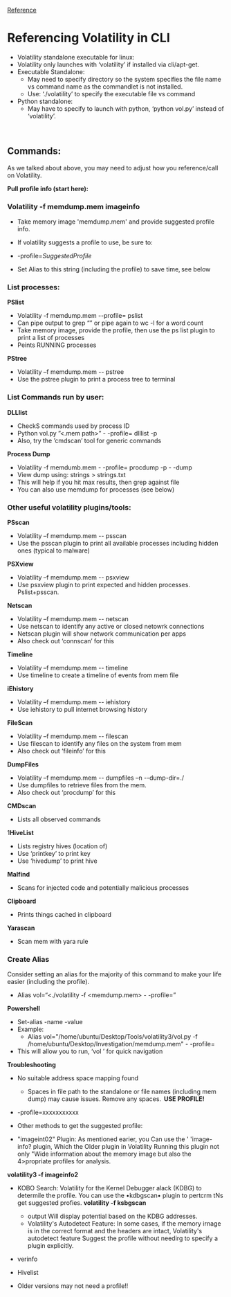 [Reference](https://blog.onfvp.com/post/volatility-cheatsheet/)

# Referencing Volatility in CLI  
- Volatility standalone executable for linux:  
- Volatility only launches with ‘volatility’ if installed via cli/apt-get.  
- Executable Standalone:  
  - May need to specify directory so the system specifies the file name vs command name as the commandlet is not installed.   
  - Use: ‘./volatility’ to specify the executable file vs command  
- Python standalone:  
  - May have to specify to launch with python, ‘python vol.py’ instead of ‘volatility’.  

  
## Commands:  
As we talked about above, you may need to adjust how you reference/call on Volatility.  

**Pull profile info (start here):** 

### Volatility -f memdump.mem imageinfo  
- Take memory image 'memdump.mem' and provide suggested profile info.  
- If volatility suggests a profile to use, be sure to:   
- -profile=*SuggestedProfile*

- Set Alias to this string (including the profile) to save time, see below  

### List processes:  

**PSlist**
- Volatility -f memdump.mem --profile=<Profile> pslist  
- Can pipe output to grep “<string>” or pipe again to wc -l for a word count  
- Take memory image, provide the profile, then use the ps list plugin to print a list of processes  
- Peints RUNNING processes  

**PStree**  
- Volatility –f memdump.mem --<Profile> pstree  
- Use the pstree plugin to print a process tree to terminal  

### List Commands run by user:  

**DLLlist**  
- CheckS commands used by process ID  
- Python vol.py ”<.mem path>” - -profile=<Profile> dlllist -p <Process ID>  
- Also, try the ’cmdscan’ tool for generic commands  
 
**Process Dump**   
- Volatility -f memdumb.mem - -profile=<Profile> procdump -p <processID> - -dump <DirPath>  
- View dump using: strings <dump> > strings.txt   
- This will help if you hit max results, then grep against file  
- You can also use memdump for processes (see below)  

 ### Other useful volatility plugins/tools:  

**PSscan**  
- Volatility –f memdump.mem --<Profile> psscan  
- Use the psscan plugin to print all available processes including hidden ones (typical to malware)  

**PSXview**  
- Volatility –f memdump.mem --<Profile> psxview  
- Use psxview plugin to print expected and hidden processes. Pslist+psscan.  

**Netscan**  
- Volatility –f memdump.mem --<Profile> netscan  
- Use netscan to identify any active or closed netowrk connections  
- Netscan plugin will show network communication per apps  
- Also check out ‘connscan’ for this  

**Timeline**  
- Volatility –f memdump.mem --<Profile> timeline  
- Use timeline to create a timeline of events from mem file  

**iEhistory**  
- Volatility –f memdump.mem --<Profile> iehistory  
- Use iehistory to pull internet browsing history  

**FileScan**  
- Volatility –f memdump.mem --<Profile> filescan  
- Use filescan to identify any files on the system from mem   
- Also check out ‘fileinfo’ for this  

**DumpFiles**  
- Volatility –f memdump.mem --<Profile> dumpfiles –n --dump-dir=./  
- Use dumpfiles to retrieve files from the mem.   
- Also check out ‘procdump’ for this  

**CMDscan**  
- Lists all observed commands  

1**HiveList**  
- Lists registry hives (location of)  
- Use ‘printkey’ to print key  
- Use ‘hivedump’ to print hive  

**Malfind** 
- Scans for injected code and potentially malicious processes  

**Clipboard**  
- Prints things cached in clipboard  

**Yarascan**  
- Scan mem with yara rule  

### Create Alias  
Consider setting an alias for the majority of this command to make your life easier (including the profile).  
- Alias vol=“<./volatility -f <memdump.mem> - -profile=<profile>”  

**Powershell**

- Set-alias -name <DesiredAlias> -value <commandstring>  
- Example:  
  - Alias vol="/home/ubuntu/Desktop/Tools/volatility3/vol.py -f /home/ubuntu/Desktop/Investigation/memdump.mem" - -profile=<profile>  
- This will allow you to run, ‘vol <command>’ for quick navigation  

**Troubleshooting**   

- No suitable address space mapping found  
  - Spaces in file path to the standalone or file names (including mem dump) may cause issues. Remove any spaces.  
**USE PROFILE!**  
- -profile=xxxxxxxxxxx  
- Other methods to get the suggested profile:  

- "imageint02" Plugin: As mentioned earier, 
  you Can use the ' 'image-info? plugin, Which 
  the Older plugin in 
  Volatility Running this plugin not only 
  "Wide information about the memory 
  image but also the 4>propriate 
  profiles for analysis.

**volatility3 -f <filepath> imageinfo2**

- KOBO Search: Volatility 
  for the Kernel Debugger alack 
  (KDBG) to determile the profile. You can 
  use the •kdbgscan• plugin to pertcrm tNs 
  get suggested profies.
**volatility -f <filepath> ksbgscan**

  - output Will display potential 
  based on the KDBG addresses. 
  - Volatility's Autodetect Feature: In some 
  cases, if the memory irnage is in the correct 
  format and the headers are intact, Volatility's 
  autodetect feature Suggest the profile 
  without needirg to specify a plugin 
  explicitly.
  
- verinfo  
- Hivelist  
- Older versions may not need a profile!!  
